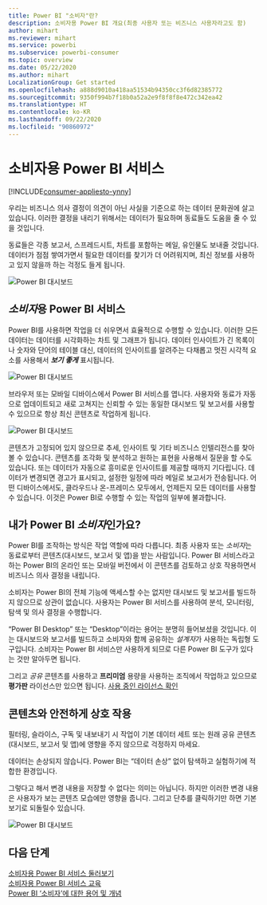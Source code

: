 ```yaml
---
title: Power BI "소비자"란?
description: 소비자용 Power BI 개요(최종 사용자 또는 비즈니스 사용자라고도 함)
author: mihart
ms.reviewer: mihart
ms.service: powerbi
ms.subservice: powerbi-consumer
ms.topic: overview
ms.date: 05/22/2020
ms.author: mihart
LocalizationGroup: Get started
ms.openlocfilehash: a888d9010a418aa51534b94350cc3f6d82385772
ms.sourcegitcommit: 9350f994b7f18b0a52a2e9f8f8f8e472c342ea42
ms.translationtype: HT
ms.contentlocale: ko-KR
ms.lasthandoff: 09/22/2020
ms.locfileid: "90860972"
---
```

# <a name="the-power-bi-service-for-consumers"></a>소비자용 Power BI 서비스

[!INCLUDE[consumer-appliesto-ynny](../includes/consumer-appliesto-ynny.md)]

우리는 비즈니스 의사 결정이 의견이 아닌 사실을 기준으로 하는 데이터 문화권에 살고 있습니다. 이러한 결정을 내리기 위해서는 데이터가 필요하며 동료들도 도움을 줄 수 있을 것입니다.     
 
동료들은 각종 보고서, 스프레드시트, 차트를 포함하는 메일, 유인물도 보내줄 것입니다. 데이터가 점점 쌓여가면서 필요한 데이터를 찾기가 더 어려워지며, 최신 정보를 사용하고 있지 않을까 하는 걱정도 들게 됩니다.  
 
![Power BI 대시보드](media/end-user-consumer/power-bi-consumer-pipes.png)

## <a name="the-power-bi-service-for-consumers"></a>*소비자*용 Power BI 서비스

Power BI를 사용하면 작업을 더 쉬우면서 효율적으로 수행할 수 있습니다. 이러한 모든 데이터는 데이터를 시각화하는 차트 및 그래프가 됩니다. 데이터 인사이트가 긴 목록이나 숫자와 단어의 테이블 대신, 데이터의 인사이트를 알려주는 다채롭고 멋진 시각적 요소를 사용해서 ***보기 좋게*** 표시됩니다. 

![Power BI 대시보드](media/end-user-consumer/power-bi-consumer-examples.png)
 
브라우저 또는 모바일 디바이스에서 Power BI 서비스를 엽니다. 사용자와 동료가 자동으로 업데이트되고 새로 고쳐지는 신뢰할 수 있는 동일한 대시보드 및 보고서를 사용할 수 있으므로 항상 최신 콘텐츠로 작업하게 됩니다.   

![Power BI 대시보드](media/end-user-consumer/power-bi-funnel.png)

콘텐츠가 고정되어 있지 않으므로 추세, 인사이트 및 기타 비즈니스 인텔리전스를 찾아볼 수 있습니다. 콘텐츠를 조각화 및 분석하고 원하는 표현을 사용해서 질문을 할 수도 있습니다. 또는 데이터가 자동으로 흥미로운 인사이트를 제공할 때까지 기다립니다. 데이터가 변경되면 경고가 표시되고, 설정한 일정에 따라 메일로 보고서가 전송됩니다. 어떤 디바이스에서도, 클라우드나 온-프레미스 모두에서, 언제든지 모든 데이터를 사용할 수 있습니다. 이것은 Power BI로 수행할 수 있는 작업의 일부에 불과합니다. 

## <a name="am-i-a-power-bi-consumer"></a>내가 Power BI *소비자*인가요?

Power BI를 조작하는 방식은 작업 역할에 따라 다릅니다. 최종 사용자 또는 *소비자*는 동료로부터 콘텐츠(대시보드, 보고서 및 앱)을 받는 사람입니다. Power BI 서비스라고 하는 Power BI의 온라인 또는 모바일 버전에서 이 콘텐츠를 검토하고 상호 작용하면서 비즈니스 의사 결정을 내립니다. 
   
소비자는 Power BI의 전체 기능에 액세스할 수는 없지만 대시보드 및 보고서를 빌드하지 않으므로 상관이 없습니다. 사용자는 Power BI 서비스를 사용하여 분석, 모니터링, 탐색 및 의사 결정을 수행합니다. 

“Power BI Desktop” 또는 “Desktop”이라는 용어는 분명히 들어보셨을 것입니다. 이는 대시보드와 보고서를 빌드하고 소비자와 함께 공유하는 *설계자*가 사용하는 독립형 도구입니다.  소비자는 Power BI 서비스만 사용하게 되므로 다른 Power BI 도구가 있다는 것만 알아두면 됩니다. 

그리고 *공유* 콘텐츠를 사용하고 **프리미엄** 용량을 사용하는 조직에서 작업하고 있으므로 **평가판** 라이선스만 있으면 됩니다. [사용 중인 라이선스 확인](end-user-license.md)


## <a name="safely-interact-with-content"></a>콘텐츠와 안전하게 상호 작용 
필터링, 슬라이스, 구독 및 내보내기 시 작업이 기본 데이터 세트 또는 원래 공유 콘텐츠(대시보드, 보고서 및 앱)에 영향을 주지 않으므로 걱정하지 마세요.  

데이터는 손상되지 않습니다.  Power BI는 “데이터 손상” 없이 탐색하고 실험하기에 적합한 환경입니다.  
 
그렇다고 해서 변경 내용을 저장할 수 없다는 의미는 아닙니다. 하지만 이러한 변경 내용은 사용자가 보는 콘텐츠 모습에만 영향을 줍니다. 그리고 단추를 클릭하기만 하면 기본 보기로 되돌릴수 있습니다.  

![Power BI 대시보드](media/end-user-consumer/power-bi-reset.png)


## <a name="next-steps"></a>다음 단계

[소비자용 Power BI 서비스 둘러보기](end-user-reading-view.md)    
[소비자용 Power BI 서비스 교육](/learn/paths/consume-data-with-power-bi/)    
[Power BI ‘소비자’에 대한 용어 및 개념](end-user-basic-concepts.md) 